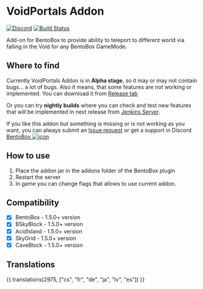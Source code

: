 # VoidPortals Addon
[![Discord](https://img.shields.io/discord/272499714048524288.svg?logo=discord)](https://discord.bentobox.world)
[![Build Status](https://ci.codemc.org/buildStatus/icon?job=BentoBoxWorld/VoidPortals)](https://ci.codemc.org/job/BentoBoxWorld/job/VoidPortals/)

Add-on for BentoBox to provide ability to teleport to different world via falling in the Void for any BentoBox GameMode.

## Where to find

Currently VoidPortals Addon is in **Alpha stage**, so it may or may not contain bugs... a lot of bugs. Also it means, that some features are not working or implemented.
You can download it from [Release tab](https://github.com/BentoBoxWorld/VoidPortals/releases)

Or you can try **nightly builds** where you can check and test new features that will be implemented in next release from [Jenkins Server](https://ci.codemc.org/job/BentoBoxWorld/job/VoidPortals/lastStableBuild/).

If you like this addon but something is missing or is not working as you want, you can always submit an [Issue request](https://github.com/BentoBoxWorld/VoidPortals/issues) or get a support in Discord [BentoBox ![icon](https://avatars2.githubusercontent.com/u/41555324?s=15&v=4)](https://discord.bentobox.world)

## How to use

1. Place the addon jar in the addons folder of the BentoBox plugin
2. Restart the server
3. In game you can change flags that allows to use current addon.

## Compatibility

- [x] BentoBox - 1.5.0+ version
- [x] BSkyBlock - 1.5.0+ version
- [x] AcidIsland - 1.5.0+ version
- [x] SkyGrid - 1.5.0+ version
- [x] CaveBlock - 1.5.0+ version

## Translations

{{ translations(2975, ["cs", "fr", "de", "ja", "lv", "es"]) }}
